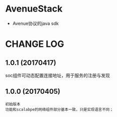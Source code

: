# AvenueStack

* Avenue协议的java sdk

# CHANGE LOG

## 1.0.1   (20170417)

   soc组件可动态配置连接地址，用于服务的注册与发现

## 1.0.0   (20170405)

   	初始版本
   	功能和scalabpe的网络组件部分基本一致，只是实现语言不同；
	

